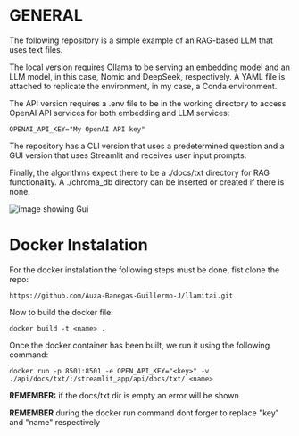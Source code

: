 # GENERAL

The following repository is a simple example of an RAG-based LLM that uses text files.

The local version requires Ollama to be serving an embedding model and an LLM model, in this case, Nomic and DeepSeek, respectively.
A YAML file is attached to replicate the environment, in my case, a Conda environment.

The API version requires a .env file to be in the working directory to access OpenAI API services for both embedding and LLM services:

```OPENAI_API_KEY="My OpenAI API key"```

The repository has a CLI version that uses a predetermined question and a GUI version that uses Streamlit and receives user input prompts.

Finally, the algorithms expect there to be a ./docs/txt directory for RAG functionality. A ./chroma_db directory can be inserted or created if there is none.

![image showing Gui](./imgs/GUI_Example.png)

# Docker Instalation

For the docker instalation the following steps must be done, fist clone the repo:

```https://github.com/Auza-Banegas-Guillermo-J/llamitai.git```

Now to build the docker file:

```docker build -t <name> .```

Once the docker container has been built, we run it using the following command:

```docker run -p 8501:8501 -e OPEN_API_KEY="<key>" -v ./api/docs/txt/:/streamlit_app/api/docs/txt/ <name>```

**REMEMBER:** if the docs/txt dir is empty an error will be shown

**REMEMBER** during the docker run command dont forger to replace "key" and "name" respectively